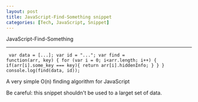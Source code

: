 ```yaml
---
layout: post
title: JavaScript-Find-Something snippet
categories: [Tech, JavaScript, Snippet]
---
```



JavaScript-Find-Something

----------------------

<code><pre>
var data = [...];
var id = "...";
var find = function(arr, key) {
  for (var i = 0; i<arr.length; i++) {
    if(arr[i].some_key === key){
      return arr[i].hiddenInfo;
    }
  }
}
console.log(find(data, id));
</pre></code>


A very simple O(n) finding algorithm for JavaScript

Be careful: this snippet shouldn't be used to a larget set of data.
